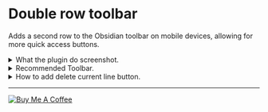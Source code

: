 # Double row toolbar

Adds a second row to the Obsidian toolbar on mobile devices, allowing for more quick access buttons.

<details>
   <summary>What the plugin do screenshot.</summary>
   </br>
        <p align="center"> <img src="./pics/Group.png" style="width: 350px !important;"></p>
</details>

<details>
   <summary>Recommended Toolbar.</summary>
   </br>
        <p align="center"> <img src="./pics/Reccomended Toolbar.png" style="width: 550px !important;"></p>
</details>

<details>
   <summary>How to add delete current line button.</summary>
   <ol>
    <li> Open a note and tap inside the editing area to show the toolbar.
    <li> Tap the `configure mobile toolbar` button.
    <li> Find `Double row toolbar : Delete current line` and add it to `Manage toolbar options`.
    <li> If you can't find it, scroll to the bottom. In the `Add global command` section, search for `Double row toolbar : Delete current line`.   
   </ol>
</details>

---

<a href="https://www.buymeacoffee.com/lorens" target="_blank"><img src="https://cdn.buymeacoffee.com/buttons/v2/default-yellow.png" alt="Buy Me A Coffee" style="height: 60px !important;width: 217px !important;" ></a>
